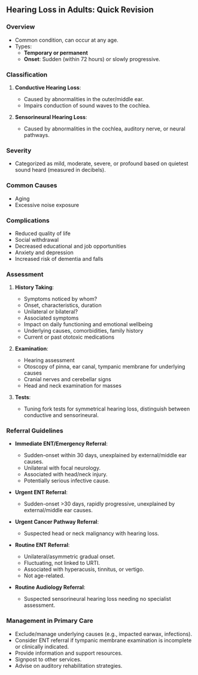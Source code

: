 ## Hearing Loss in Adults: Quick Revision

### Overview
- Common condition, can occur at any age.
- Types: 
  - **Temporary or permanent**
  - **Onset**: Sudden (within 72 hours) or slowly progressive.

### Classification
1. **Conductive Hearing Loss**: 
   - Caused by abnormalities in the outer/middle ear.
   - Impairs conduction of sound waves to the cochlea.
  
2. **Sensorineural Hearing Loss**: 
   - Caused by abnormalities in the cochlea, auditory nerve, or neural pathways.

### Severity 
- Categorized as mild, moderate, severe, or profound based on quietest sound heard (measured in decibels).

### Common Causes
- Aging
- Excessive noise exposure

### Complications
- Reduced quality of life
- Social withdrawal
- Decreased educational and job opportunities
- Anxiety and depression
- Increased risk of dementia and falls

### Assessment
1. **History Taking**:
   - Symptoms noticed by whom?
   - Onset, characteristics, duration
   - Unilateral or bilateral?
   - Associated symptoms
   - Impact on daily functioning and emotional wellbeing
   - Underlying causes, comorbidities, family history
   - Current or past ototoxic medications

2. **Examination**:
   - Hearing assessment
   - Otoscopy of pinna, ear canal, tympanic membrane for underlying causes
   - Cranial nerves and cerebellar signs
   - Head and neck examination for masses

3. **Tests**:
   - Tuning fork tests for symmetrical hearing loss, distinguish between conductive and sensorineural.

### Referral Guidelines
- **Immediate ENT/Emergency Referral**:
  - Sudden-onset within 30 days, unexplained by external/middle ear causes.
  - Unilateral with focal neurology.
  - Associated with head/neck injury.
  - Potentially serious infective cause.

- **Urgent ENT Referral**:
  - Sudden-onset >30 days, rapidly progressive, unexplained by external/middle ear causes.

- **Urgent Cancer Pathway Referral**:
  - Suspected head or neck malignancy with hearing loss.

- **Routine ENT Referral**:
  - Unilateral/asymmetric gradual onset.
  - Fluctuating, not linked to URTI.
  - Associated with hyperacusis, tinnitus, or vertigo.
  - Not age-related.

- **Routine Audiology Referral**:
  - Suspected sensorineural hearing loss needing no specialist assessment.

### Management in Primary Care
- Exclude/manage underlying causes (e.g., impacted earwax, infections).
- Consider ENT referral if tympanic membrane examination is incomplete or clinically indicated.
- Provide information and support resources.
- Signpost to other services.
- Advise on auditory rehabilitation strategies.